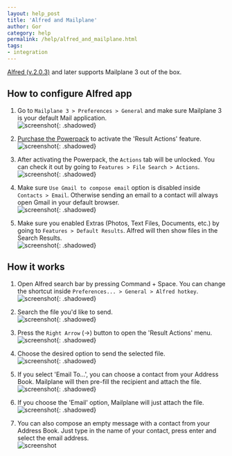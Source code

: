 ```yaml
---
layout: help_post
title: 'Alfred and Mailplane'
author: Gor
category: help
permalink: /help/alfred_and_mailplane.html
tags:
- integration
---
```


[Alfred (v.2.0.3)](http://www.alfredapp.com/changelog#2.0.3) and later supports Mailplane 3 out of the box.


## How to configure Alfred app

1. Go to `Mailplane 3 > Preferences > General` and make sure Mailplane 3 is your default Mail application.<br/>
	![screenshot](/assets/howto/2013-04-30-alfred_and_mailplane/screen0.png){: .shadowed}

2. [Purchase the Powerpack](https://buy.alfredapp.com) to activate the 'Result Actions' feature.<br/>
	![screenshot](/assets/howto/2013-04-30-alfred_and_mailplane/screen1.png){: .shadowed}

3. After activating the Powerpack, the `Actions` tab will be unlocked. You can check it out by going to `Features > File Search > Actions`.<br/>
	![screenshot](/assets/howto/2013-04-30-alfred_and_mailplane/screen2.png){: .shadowed}

4. Make sure `Use Gmail to compose email` option is disabled inside `Contacts > Email`. Otherwise sending an email to a contact will always open Gmail in your default browser.<br/>
	![screenshot](/assets/howto/2013-04-30-alfred_and_mailplane/screen3.png){: .shadowed}

5. Make sure you enabled Extras (Photos, Text Files, Documents, etc.) by going to `Features > Default Results`. Alfred will then show files in the Search Results.<br/>
	![screenshot](/assets/howto/2013-04-30-alfred_and_mailplane/screen4.png){: .shadowed}
 	

## How it works

1. Open Alfred search bar by pressing Command + Space. You can change the shortcut inside `Preferences... > General > Alfred hotkey`.<br/>
	![screenshot](/assets/howto/2013-04-30-alfred_and_mailplane/screen5.png){: .shadowed}

2. Search the file you'd like to send.<br/>
	![screenshot](/assets/howto/2013-04-30-alfred_and_mailplane/screen6.png){: .shadowed}

3. Press the `Right Arrow` (→) button to open the 'Result Actions' menu.<br/>
	![screenshot](/assets/howto/2013-04-30-alfred_and_mailplane/screen7.png){: .shadowed}

4. Choose the desired option to send the selected file.<br/>
	![screenshot](/assets/howto/2013-04-30-alfred_and_mailplane/screen8.png){: .shadowed}

5. If you select 'Email To…', you can choose a contact from your Address Book. Mailplane will then pre-fill the recipient and attach the file.<br/>
	![screenshot](/assets/howto/2013-04-30-alfred_and_mailplane/screen9.png){: .shadowed}

6. If you choose the 'Email' option, Mailplane will just attach the file.<br/>
	![screenshot](/assets/howto/2013-04-30-alfred_and_mailplane/screen10.png){: .shadowed}
	
7. You can also compose an empty message with a contact from your Address Book. Just type in the name of your contact, press enter and select the email address.<br/>
 	![screenshot](/assets/howto/2013-04-30-alfred_and_mailplane/screen11.png)
